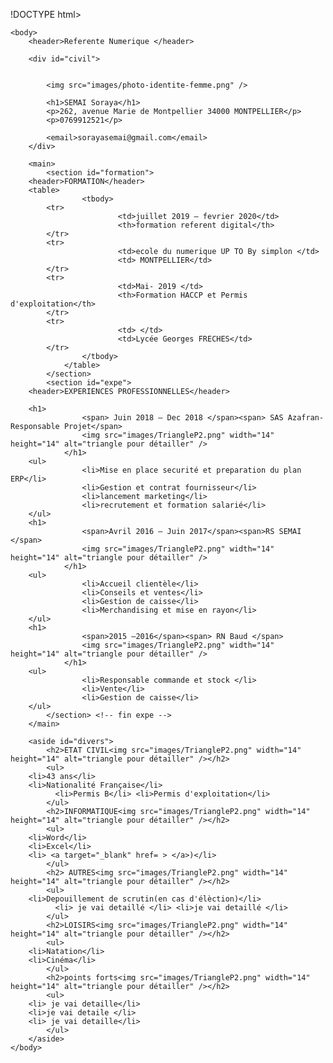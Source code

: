 !DOCTYPE html>

<html lang="fr">
    <head>
        <title>Mon CV - </title>
        <meta charset="UTF-8" />
        <meta name="viewport" content="width=device-width, initial-scale=1.0" />
        <link type="text/css" rel="stylesheet" href="cv.css" media="screen" />
        <link type="text/css" rel="stylesheet" href="cvpc.css" media="screen" />
        <link type="text/css" rel="stylesheet" href="cvmob.css" media="screen" />
        <link type="text/css" rel="stylesheet" href="normalize.css" media="all" />
    </head>
    
    <body>
        <header>Referente Numerique </header>

        <div id="civil">

        
            <img src="images/photo-identite-femme.png" />

            <h1>SEMAI Soraya</h1>
            <p>262, avenue Marie de Montpellier 34000 MONTPELLIER</p>
            <p>0769912521</p>
            
            <email>sorayasemai@gmail.com</email>
        </div>

        <main>
            <section id="formation">
		<header>FORMATION</header>
		<table>
                    <tbody>
			<tr>
                            <td>juillet 2019 – fevrier 2020</td>
                            <th>formation referent digital</th>
			</tr>
			<tr>
                            <td>ecole du numerique UP TO By simplon </td>
                            <td> MONTPELLIER</td>
			</tr>
			<tr>
                            <td>Mai- 2019 </td>
                            <th>Formation HACCP et Permis d'exploitation</th>
			</tr>
			<tr>
                            <td> </td>
                            <td>Lycée Georges FRECHES</td>
			</tr>
                    </tbody>
                </table>
            </section>
            <section id="expe">
		<header>EXPERIENCES PROFESSIONNELLES</header>

		<h1>
                    <span> Juin 2018 – Dec 2018 </span><span> SAS Azafran- Responsable Projet</span>
                    <img src="images/TriangleP2.png" width="14" height="14" alt="triangle pour détailler" />
                </h1>
		<ul>
                    <li>Mise en place securité et preparation du plan ERP</li>
                    <li>Gestion et contrat fournisseur</li>
                    <li>lancement marketing</li>
                    <li>recrutement et formation salarié</li>
		</ul>
		<h1>
                    <span>Avril 2016 – Juin 2017</span><span>RS SEMAI </span>
                    <img src="images/TriangleP2.png" width="14" height="14" alt="triangle pour détailler" />
                </h1>
		<ul>
                    <li>Accueil clientèle</li>
                    <li>Conseils et ventes</li>
                    <li>Gestion de caisse</li>
                    <li>Merchandising et mise en rayon</li>
		</ul>
		<h1>
                    <span>2015 –2016</span><span> RN Baud </span>
                    <img src="images/TriangleP2.png" width="14" height="14" alt="triangle pour détailler" />
                </h1>
		<ul>
                    <li>Responsable commande et stock </li>
                    <li>Vente</li>
                    <li>Gestion de caisse</li>
		</ul>
            </section> <!-- fin expe -->
        </main>
        
        <aside id="divers">
            <h2>ETAT CIVIL<img src="images/TriangleP2.png" width="14" height="14" alt="triangle pour détailler" /></h2>
            <ul>
		<li>43 ans</li>
		<li>Nationalité Française</li>
              <li>Permis B</li> <li>Permis d'exploitation</li>
            </ul>
            <h2>INFORMATIQUE<img src="images/TriangleP2.png" width="14" height="14" alt="triangle pour détailler" /></h2>
            <ul>
		<li>Word</li>
		<li>Excel</li>
		<li> <a target="_blank" href= > </a>)</li>
            </ul>
            <h2> AUTRES<img src="images/TriangleP2.png" width="14" height="14" alt="triangle pour détailler" /></h2>
            <ul>
		<li>Depouillement de scrutin(en cas d'élèction)</li>
              <li> je vai detaillé </li> <li>je vai detaillé </li>
            </ul>
            <h2>LOISIRS<img src="images/TriangleP2.png" width="14" height="14" alt="triangle pour détailler" /></h2>
            <ul>
		<li>Natation</li>
		<li>Cinéma</li>
            </ul>
            <h2>points forts<img src="images/TriangleP2.png" width="14" height="14" alt="triangle pour détailler" /></h2>
            <ul>
		<li> je vai detaille</li>
		<li>je vai detaile </li>
		<li> je vai detaille</li>
            </ul>
        </aside>
    </body>
</html>
